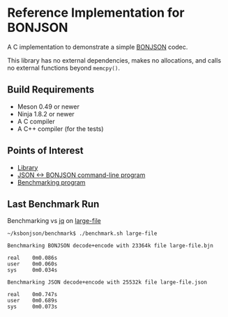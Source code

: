 Reference Implementation for BONJSON
====================================

A C implementation to demonstrate a simple [BONJSON](https://github.com/kstenerud/bonjson/blob/main/bonjson.md) codec.

This library has no external dependencies, makes no allocations, and calls no external functions beyond `memcpy()`.


Build Requirements
------------------

* Meson 0.49 or newer
* Ninja 1.8.2 or newer
* A C compiler
* A C++ compiler (for the tests)


Points of Interest
------------------

* [Library](library)
* [JSON <-> BONJSON command-line program](executable)
* [Benchmarking program](benchmark)


Last Benchmark Run
------------------

Benchmarking vs [jq](https://github.com/jqlang/jq) on [large-file](https://github.com/json-iterator/test-data/blob/master/large-file.json)

    ~/ksbonjson/benchmark$ ./benchmark.sh large-file

    Benchmarking BONJSON decode+encode with 23364k file large-file.bjn

    real    0m0.086s
    user    0m0.060s
    sys     0m0.034s

    Benchmarking JSON decode+encode with 25532k file large-file.json

    real    0m0.747s
    user    0m0.689s
    sys     0m0.073s

